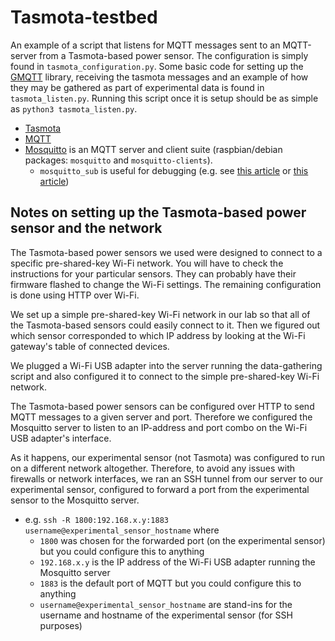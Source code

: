 # Tasmota-testbed

An example of a script that listens for MQTT messages sent to an MQTT-server from a Tasmota-based power sensor. The configuration is simply found in `tasmota_configuration.py`. Some basic code for setting up the [GMQTT](https://github.com/wialon/gmqtt) library, receiving the tasmota messages and an example of how they may be gathered as part of experimental data is found in `tasmota_listen.py`. Running this script once it is setup should be as simple as `python3 tasmota_listen.py`. 

* [Tasmota](https://tasmota.github.io/docs/)
* [MQTT](https://mqtt.org/)
* [Mosquitto](https://mosquitto.org/) is an MQTT server and client suite (raspbian/debian packages: `mosquitto` and `mosquitto-clients`).
  - `mosquitto_sub` is useful for debugging (e.g. see [this article](https://randomnerdtutorials.com/testing-mosquitto-broker-and-client-on-raspbbery-pi/) or [this article](http://www.steves-internet-guide.com/mosquitto_pub-sub-clients/))

## Notes on setting up the Tasmota-based power sensor and the network

The Tasmota-based power sensors we used were designed to connect to a specific pre-shared-key Wi-Fi network. You will have to check the instructions for your particular sensors. They can probably have their firmware flashed to change the Wi-Fi settings. The remaining configuration is done using HTTP over Wi-Fi.

We set up a simple pre-shared-key Wi-Fi network in our lab so that all of the Tasmota-based sensors could easily connect to it. Then we figured out which sensor corresponded to which IP address by looking at the Wi-Fi gateway's table of connected devices.

We plugged a Wi-Fi USB adapter into the server running the data-gathering script and also configured it to connect to the simple pre-shared-key Wi-Fi network.

The Tasmota-based power sensors can be configured over HTTP to send MQTT messages to a given server and port. Therefore we configured the Mosquitto server to listen to an IP-address and port combo on the Wi-Fi USB adapter's interface.

As it happens, our experimental sensor (not Tasmota) was configured to run on a different network altogether. Therefore, to avoid any issues with firewalls or network interfaces, we ran an SSH tunnel from our server to our experimental sensor, configured to forward a port from the experimental sensor to the Mosquitto server.

* e.g. `ssh -R 1800:192.168.x.y:1883 username@experimental_sensor_hostname` where
  - `1800` was chosen for the forwarded port (on the experimental sensor) but you could configure this to anything
  - `192.168.x.y` is the IP address of the Wi-Fi USB adapter running the Mosquitto server
  - `1883` is the default port of MQTT but you could configure this to anything
  - `username@experimental_sensor_hostname` are stand-ins for the username and hostname of the experimental sensor (for SSH purposes)



